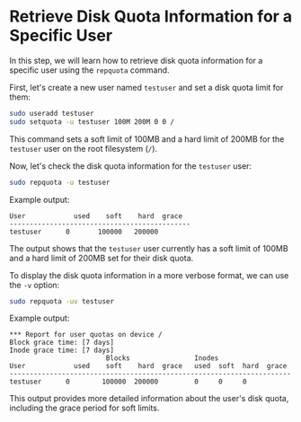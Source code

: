 # Retrieve Disk Quota Information for a Specific User

In this step, we will learn how to retrieve disk quota information for a specific user using the `repquota` command.

First, let's create a new user named `testuser` and set a disk quota limit for them:

```bash
sudo useradd testuser
sudo setquota -u testuser 100M 200M 0 0 /
```

This command sets a soft limit of 100MB and a hard limit of 200MB for the `testuser` user on the root filesystem (`/`).

Now, let's check the disk quota information for the `testuser` user:

```bash
sudo repquota -u testuser
```

Example output:

```
User            used    soft    hard  grace
---------------------------------------------
testuser      0       100000   200000
```

The output shows that the `testuser` user currently has a soft limit of 100MB and a hard limit of 200MB set for their disk quota.

To display the disk quota information in a more verbose format, we can use the `-v` option:

```bash
sudo repquota -uv testuser
```

Example output:

```
*** Report for user quotas on device /
Block grace time: [7 days]
Inode grace time: [7 days]
                        Blocks                Inodes
User            used    soft    hard  grace   used  soft  hard  grace
----------------------------------------------------------------------
testuser      0        100000  200000         0     0     0
```

This output provides more detailed information about the user's disk quota, including the grace period for soft limits.
